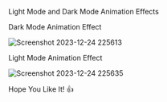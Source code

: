 Light Mode and Dark Mode Animation Effects

Dark Mode Animation Effect

![Screenshot 2023-12-24 225613](https://github.com/nissi8888/mode.github.io/assets/150111853/df96ddee-3338-4fe8-af35-a11a5bf09cf7)


Light Mode Animation Effect

![Screenshot 2023-12-24 225635](https://github.com/nissi8888/mode.github.io/assets/150111853/65d0c655-200d-4a7b-8616-c1efef6aba38)

Hope You Like It! 👍


